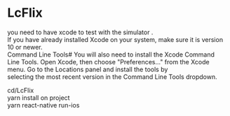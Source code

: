 # LcFlix
you need to have xcode to test with the simulator .<br/>
If you have already installed Xcode on your system, make sure it is version 10 or newer.<br/>
Command Line Tools#
You will also need to install the Xcode Command Line Tools. Open Xcode, then choose "Preferences..." from the Xcode menu. Go to the Locations panel and install the tools by<br/> selecting the most recent version in the Command Line Tools dropdown.

cd/LcFlix<br/>
yarn install on project<br/>
yarn react-native run-ios
